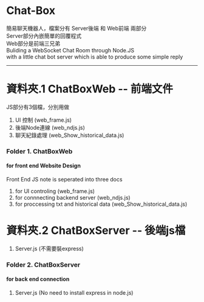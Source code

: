 # Chat-Box
簡易聊天機器人，檔案分有 Server後端 和 Web前端 兩部分 <br>
Server部分內嵌簡單的回覆程式 <br>
Web部分是前端三兄弟 <br>
Buliding a WebSocket Chat Room through Node.JS <br> 
with a little chat bot server which is able to produce some simple reply

----------------------------------------------------------------------------------------------------------------------------------------------------------------------------------
# 資料夾.1 ChatBoxWeb -- 前端文件<br>
JS部分有3個檔，分別用做 <br>
1. UI 控制 (web_frame.js) <br>
2. 後端Node連線 (web_ndjs.js) <br>
3. 聊天紀錄處理 (web_Show_historical_data.js)

### Folder 1. ChatBoxWeb 
#### for front end Website Design <br>
Front End JS note is seperated into three docs <br> 
1. for UI controling (web_frame.js) <br>
2. for connnecting backend server (web_ndjs.js) <br>
3. for proccessing txt and historical data (web_Show_historical_data.js) <br>


# 資料夾.2 ChatBoxServer -- 後端js檔<br>
1. Server.js (不需要裝express)

### Folder 2. ChatBoxServer
#### for back end connection <br>
1. Server.js (No need to install express in node.js)
